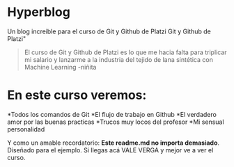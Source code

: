 # Hyperblog
Un blog increible para el curso de Git y Github de Platzi Git y Github de Platzi"
>El curso de Git y Github de Platzi es lo que me hacia falta para triplicar mi salario y lanzarme a la industria del tejido de lana sintética con Machine Learning
>-niñita

# En este curso veremos:
*Todos los comandos de Git
*El flujo de trabajo en Github
*El verdadero amor por las buenas practicas
*Trucos muy locos del profesor
*Mi sensual personalidad

Y como un amable recordatorio: **Este readme.md no importa demasiado**. Diseñado para el ejemplo. Si llegas acá VALE VERGA y mejor ve a ver el curso.
